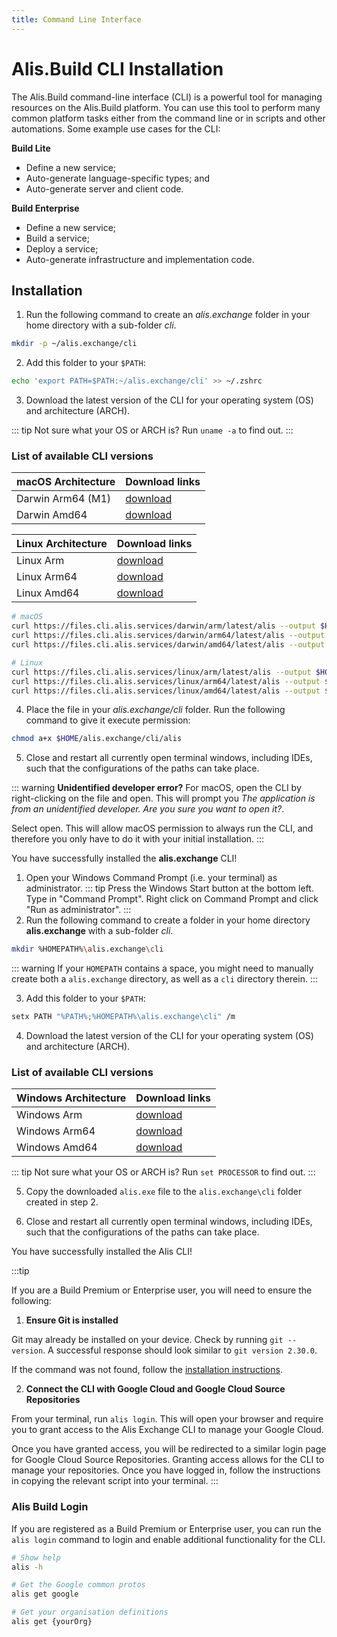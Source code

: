 ```yaml
---
title: Command Line Interface
---
```


# Alis.Build CLI Installation

The Alis.Build command-line interface (CLI) is a powerful tool for managing resources on the Alis.Build platform.  You can use this tool to perform many common platform tasks either from the command line or in scripts and other automations. Some example use cases for the CLI:

**Build Lite**
- Define a new service;
- Auto-generate language-specific types; and
- Auto-generate server and client code.

**Build Enterprise**
- Define a new service;
- Build a service;
- Deploy a service;
- Auto-generate infrastructure and implementation code.

##  Installation

<tabs>
<tab name="macOS/Linux">

1. Run the following command to create an _alis.exchange_ folder in your home directory with a sub-folder _cli_.

```bash
mkdir -p ~/alis.exchange/cli
```

2. Add this folder to your `$PATH`:

```bash
echo 'export PATH=$PATH:~/alis.exchange/cli' >> ~/.zshrc
```

3. Download the latest version of the CLI for your operating system (OS) and architecture (ARCH).

::: tip
Not sure what your OS or ARCH is? Run `uname -a` to find out.
:::

### List of available CLI versions

| macOS Architecture        | Download links  |
| ------ | -----|
| Darwin Arm64 (M1) | [download](https://files.cli.alis.services/darwin/arm64/latest/alis) |
| Darwin Amd64 | [download](https://files.cli.alis.services/darwin/amd64/latest/alis) |
  
| Linux Architecture        | Download links  |
| ------ | -----|
|  Linux Arm | [download](https://files.cli.alis.services/linux/arm/latest/alis) |
| Linux Arm64 | [download](https://files.cli.alis.services/linux/arm64/latest/alis) |
| Linux Amd64 | [download](https://files.cli.alis.services/linux/amd64/latest/alis) |

```bash
# macOS
curl https://files.cli.alis.services/darwin/arm/latest/alis --output $HOME/alis.exchange/cli/alis
curl https://files.cli.alis.services/darwin/arm64/latest/alis --output $HOME/alis.exchange/cli/alis
curl https://files.cli.alis.services/darwin/amd64/latest/alis --output $HOME/alis.exchange/cli/alis

# Linux
curl https://files.cli.alis.services/linux/arm/latest/alis --output $HOME/alis.exchange/cli/alis
curl https://files.cli.alis.services/linux/arm64/latest/alis --output $HOME/alis.exchange/cli/alis
curl https://files.cli.alis.services/linux/amd64/latest/alis --output $HOME/alis.exchange/cli/alis
```
  
4. Place the file in your _alis.exchange/cli_ folder. Run the following command to give it execute permission:

```bash
chmod a+x $HOME/alis.exchange/cli/alis
```

5. Close and restart all currently open terminal windows, including IDEs, such that the configurations of the paths can take place.

::: warning **Unidentified developer error?**
For macOS, open the CLI by right-clicking on the file and open. This will prompt you _The application is from an unidentified developer. Are you sure you want to open it?_.

Select open. This will allow macOS permission to always run the CLI, and therefore you only have to do it with your initial installation.
:::

You have successfully installed the **alis.exchange** CLI!
</tab>
<tab name="Windows">

1. Open your Windows Command Prompt (i.e. your terminal) as administrator.
  ::: tip
  Press the Windows Start button at the bottom left.
  Type in "Command Prompt".
  Right click on Command Prompt and click "Run as administrator".
  :::
2. Run the following command to create a folder in your home directory **alis.exchange** with a sub-folder _cli_.

```bash
mkdir %HOMEPATH%\alis.exchange\cli
```

::: warning
If your `HOMEPATH` contains a space, you might need to manually create both a `alis.exchange` directory, as well as a `cli` directory therein.
:::

3. Add this folder to your `$PATH`:

```bash
setx PATH "%PATH%;%HOMEPATH%\alis.exchange\cli" /m
```

4. Download the latest version of the CLI for your operating system (OS) and architecture (ARCH).

### List of available CLI versions

| Windows Architecture | Download links |
| ------- | -----|
| Windows Arm | [download](https://files.cli.alis.services/windows/arm/latest/alis.exe) |
| Windows Arm64 | [download](https://files.cli.alis.services/windows/arm64/latest/alis.exe) |
| Windows Amd64 | [download](https://files.cli.alis.services/windows/amd64/latest/alis.exe) |
  
::: tip
Not sure what your OS or ARCH is? Run `set PROCESSOR` to find out.
:::

5. Copy the downloaded `alis.exe` file to the `alis.exchange\cli` folder created in step 2.

6. Close and restart all currently open terminal windows, including IDEs, such that the configurations of the paths can take place.

</tab>
</tabs>

You have successfully installed the Alis CLI!

:::tip

If you are a Build Premium or Enterprise user, you will need to ensure the following:

1. **Ensure Git is installed**

Git may already be installed on your device. Check by running `git --version`. A successful response should look similar to `git version 2.30.0`.

If the command was not found, follow the [installation instructions](https://www.atlassian.com/git/tutorials/install-git).

2. **Connect the CLI with Google Cloud and Google Cloud Source Repositories**

From your terminal, run `alis login`. This will open your browser and require you to grant access to the Alis Exchange CLI to manage your Google Cloud.

Once you have granted access, you will be redirected to a similar login page for Google Cloud Source Repositories. Granting access allows for the CLI
to manage your repositories. Once you have logged in, follow the instructions in copying the relevant script into your terminal.
:::

### Alis Build Login

If you are registered as a Build Premium or Enterprise user, you can run the `alis login`
command to login and enable additional functionality for the CLI.

```bash
# Show help
alis -h

# Get the Google common protos
alis get google

# Get your organisation definitions
alis get {yourOrg}
```
